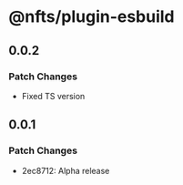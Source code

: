 # @nfts/plugin-esbuild

## 0.0.2

### Patch Changes

-   Fixed TS version

## 0.0.1

### Patch Changes

-   2ec8712: Alpha release
